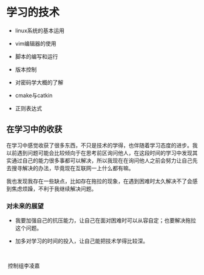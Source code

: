 # 学习的技术

- linux系统的基本运用

- vim编辑器的使用

- 脚本的编写和运行

- 版本控制

- 对密码学大概的了解

- cmake与catkin

- 正则表达式

  

## 在学习中的收获

​        在学习中感觉收获了很多东西，不只是技术的学得，也伴随着学习态度的进步。我以前遇到问题可能会比较倾向于在思考前区询问他人，在这段时间的学习中发现其实通过自己的能力很多事都可以解决，所以我现在在询问他人之前会努力让自己先去搜寻解决的办法，毕竟现在互联网一上什么都有嘛。

​         我也发现我存在一些缺点，比如存在拖拉的现象，在遇到困难时太久解决不了会感到焦虑烦躁，不利于我继续解决问题。



### 对未来的展望

- 我要加强自己的抗压能力，让自己在面对困难时可以从容自定；也要解决拖拉这个问题。

- 加多对学习的时间的投入，让自己能把技术学得比较深。

​      

​                                                                                                                                   控制组李凌嘉     

​                                                                                                                                              

​                           
